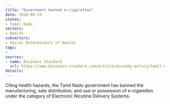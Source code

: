 ```yaml
---
title: "Government banned e-cigarettes"
date: 2018-09-19
states:
- Tamil Nadu
sectors:
- Health
subsectors:
- Social Determinants of Health
tags:
- 
sources:
- name: Business Standard
  url: https://www.business-standard.com/article/economy-policy/tamil-nadu-govt-bans-e-cigarettes-users-body-to-approach-judiciary-118091300251_1.html
details:
---
```


Citing health hazards, the Tamil Nadu government has banned the manufacturing, sale distribution, and use or possession of e-cigarettes under the category of Electronic Nicotine Delivery Systems.
